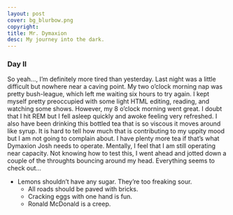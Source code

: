 ```yaml
---
layout: post
cover: bg_blurbow.png
copyright:
title: Mr. Dymaxion
desc: My journey into the dark.
---
```


### Day II


So yeah…, I’m definitely more tired than yesterday. Last night was a little difficult but nowhere near a caving point. My two o’clock morning nap was pretty bush-league, which left me waiting six hours to try again. I kept myself pretty preoccupied with some light HTML editing, reading, and watching some shows. However, my 8 o’clock morning went great. I doubt that I hit REM but I fell asleep quickly and awoke feeling very refreshed. I also have been drinking this bottled tea that is so viscous it moves around like syrup. It is hard to tell how much that is contributing to my uppity mood but I am not going to complain about. I have plenty more tea if that’s what Dymaxion Josh needs to operate. Mentally, I feel that I am still operating near capacity. Not knowing how to test this, I went ahead and jotted down a couple of the throughts bouncing around my head. Everything seems to check out…


- Lemons shouldn’t have any sugar. They’re too freaking sour.
  * All roads should be paved with bricks.
  - Cracking eggs with one hand is fun.
   - Ronald McDonald is a creep.
